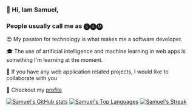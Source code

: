### 👋 Hi, Iam Samuel, 

### People usually call me as 🅢🅐🅜

:heart_eyes: My passion for technology is what makes me a software developer.

:mortar_board: The use of artificial intelligence and machine learning in web apps is something I'm learning at the moment.

:handshake: If you have any web application related projects, I would like to collaborate with you

:information_desk_person: Checkout my [profile](https://samuelj90.github.io/)

[![Samuel's GitHub stats](https://github-readme-stats.vercel.app/api?username=samuelj90&show_icons=true&theme=light&hide_border=true)](https://github.com/samuelj90/samuelj90)
[![Samuel's Top Languages](https://github-readme-stats.vercel.app/api/top-langs/?username=samuelj90&hide_progress=true&hide_border=true&border_radius=0)](https://github.com/samuelj90/samuelj90)
[![Samuel's Streak](https://github-readme-streak-stats.herokuapp.com/?user=samuelj90&hide_border=true&border_radius=0&date_format=M%20j%5B%2C%20Y%5D&ring=2F80ED&sideLabels=2F80ED&currStreakLabel=2F80ED&fire=2F80ED)](https://github.com/samuelj90/samuelj90)
<!---
samuelj90/samuelj90 is a ✨ special ✨ repository because its `README.md` (this file) appears on your GitHub profile.
You can click the Preview link to take a look at your changes.
--->
